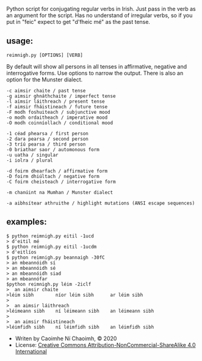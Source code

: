 Python script for conjugating regular verbs in Irish. Just pass in the verb as an argument for the script. Has no understand of irregular verbs, so if you put in "feic" expect to get "d'fheic mé" as the past tense.


## usage:

    reimnigh.py [OPTIONS] [VERB]

By default will show all persons in all tenses in affirmative, negative and interrogative forms. Use options to narrow the output. There is also an option for the Munster dialect.

    -c aimsir chaite / past tense
    -g aimsir ghnáthchaite / imperfect tense
    -l aimsir láithreach / present tense
    -f aimsir fháistineach / future tense
    -F modh foshuiteach / subjunctive mood
    -o modh ordaitheach / imperative mood
    -O modh coinníollach / conditional mood

    -1 céad phearsa / first person
    -2 dara pearsa / second person
    -3 tríú pearsa / third person
    -0 briathar saor / automonous form
    -u uatha / singular
    -i iolra / plural

    -d foirm dhearfach / affirmative form
    -D foirm dhiúltach / negative form
    -C foirm cheisteach / interrogative form

    -m chanúint na Mumhan / Munster dialect

    -a aibhsítear athruithe / highlight mutations (ANSI escape sequences)

## examples:

    $ python reimnigh.py eitil -1ucd
    > d'eitil mé
    $ python reimnigh.py eitil -1ucdm
    > d'eitlíos
    $ python reimnigh.py beannaigh -30fC
    > an mbeannóidh sí      
    > an mbeannóidh sé      
    > an mbeannóidh siad    
    > an mbeannófar
    $python reimnigh.py léim -2iclf
    >  an aimsir chaite
    >léim sibh        níor léim sibh      ar léim sibh        
    >
    >  an aimsir láithreach
    >léimeann sibh    ní léimeann sibh    an léimeann sibh    
    >
    >  an aimsir fháistineach
    >léimfidh sibh    ní léimfidh sibh    an léimfidh sibh


- Writen by Caoimhe Ní Chaoimh, © 2020
- License: [Creative Commons Attribution-NonCommercial-ShareAlike 4.0 International][CC BY-NC-SA 4.0]

[CC BY-NC-SA 4.0]: https://creativecommons.org/licenses/by-nc-sa/4.0/
